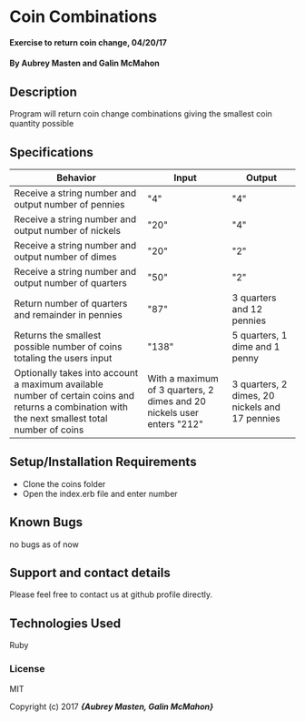 # Coin Combinations

#### Exercise to return coin change, 04/20/17

#### By Aubrey Masten and Galin McMahon

## Description

Program will return coin change combinations giving the smallest coin quantity possible

## Specifications

| Behavior | Input | Output |
|----------|-------|--------|
| Receive a string number and output number of pennies | "4" | "4" |
| Receive a string number and output number of nickels | "20" | "4" |
| Receive a string number and output number of dimes | "20" | "2" |
| Receive a string number and output number of quarters | "50" | "2" |
| Return number of quarters and remainder in pennies | "87" | 3 quarters and 12 pennies |
| Returns the smallest possible number of coins totaling the users input | "138" | 5 quarters, 1 dime and 1 penny |
| Optionally takes into account a maximum available number of certain coins and returns a combination with the next smallest total number of coins | With a maximum of 3 quarters, 2 dimes and 20 nickels user enters "212" | 3 quarters, 2 dimes, 20 nickels and 17 pennies |

## Setup/Installation Requirements

* Clone the coins folder
* Open the index.erb file and enter number

## Known Bugs

no bugs as of now

## Support and contact details

Please feel free to contact us at github profile directly.

## Technologies Used

Ruby

### License

MIT

Copyright (c) 2017 **_{Aubrey Masten, Galin McMahon}_**
